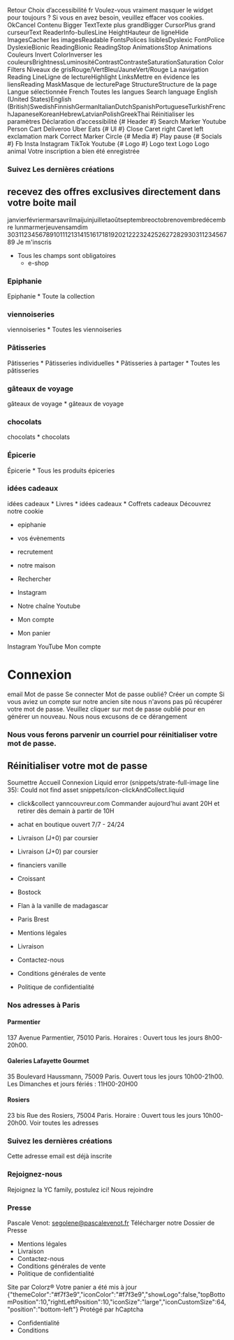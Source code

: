 Retour
Choix d’accessibilité
fr
Voulez-vous vraiment masquer le widget pour toujours ? Si vous en avez besoin, veuillez effacer vos cookies.
OkCancel
Contenu
Bigger TextTexte plus grandBigger CursorPlus grand curseurText ReaderInfo-bullesLine HeightHauteur de ligneHide ImagesCacher les imagesReadable FontsPolices lisiblesDyslexic FontPolice DyslexieBionic ReadingBionic ReadingStop AnimationsStop Animations
Couleurs
Invert ColorInverser les couleursBrightnessLuminositéContrastContrasteSaturationSaturation
Color Filters
Niveaux de grisRouge/VertBleu/JauneVert/Rouge
La navigation
Reading LineLigne de lectureHighlight LinksMettre en évidence les liensReading MaskMasque de lecturePage StructureStructure de la page
Langue sélectionnée
French
Toutes les langues
Search language
English (United States)English (British)SwedishFinnishGermanItalianDutchSpanishPortugueseTurkishFrenchJapaneseKoreanHebrewLatvianPolishGreekThai
Réinitialiser les paramètres
Déclaration d’accessibilité
{# Header #}  Search Marker Youtube Person Cart Deliveroo Uber Eats {# UI #}  Close Caret right Caret left exclamation mark Correct Marker Circle {# Media #}  Play pause {# Socials #}  Fb Insta Instagram TikTok Youtube {# Logo #}  Logo text Logo Logo animal
Votre inscription a bien été enregistrée
### Suivez Les dernières créations
## recevez des offres exclusives directement dans votre boite mail
janvierfévriermarsavrilmaijuinjuilletaoûtseptembreoctobrenovembredécembre
lunmarmerjeuvensamdim 
303112345678910111213141516171819202122232425262728293031123456789
Je m'inscris
* Tous les champs sont obligatoires
  * e-shop 
###  Epiphanie 
Epiphanie 
    * Toute la collection 
###  viennoiseries 
viennoiseries 
    * Toutes les viennoiseries 
###  Pâtisseries 
Pâtisseries 
    * Pâtisseries individuelles 
    * Pâtisseries à partager 
    * Toutes les pâtisseries 
###  gâteaux de voyage 
gâteaux de voyage 
    * gâteaux de voyage 
###  chocolats 
chocolats 
    * chocolats 
###  Épicerie 
Épicerie 
    * Tous les produits épiceries 
###  idées cadeaux 
idées cadeaux 
    * Livres 
    * idées cadeaux 
    * Coffrets cadeaux 
Découvrez notre cookie
  * epiphanie 
  * vos évènements 


  * recrutement 
  * notre maison 
  * Rechercher 
  * Instagram 
  * Notre chaîne Youtube 
  * Mon compte 
  * Mon panier 


Instagram YouTube Mon compte
# Connexion
email  Mot de passe 
Se connecter
Mot de passe oublié?
Créer un compte 
Si vous aviez un compte sur notre ancien site nous n'avons pas pû récupérer votre mot de passe. Veuillez cliquer sur mot de passe oublié pour en générer un nouveau. Nous nous excusons de ce dérangement 
### Nous vous ferons parvenir un courriel pour réinitialiser votre mot de passe.
## Réinitialiser votre mot de passe
Soumettre
Accueil Connexion
Liquid error (snippets/strate-full-image line 35): Could not find asset snippets/icon-clickAndCollect.liquid 
  * click&collect yanncouvreur.com
Commander aujourd'hui avant 20H et retirer dès demain à partir de 10H
  * achat en boutique
ouvert 7/7 - 24/24
  * Livraison (J+0) par coursier 
  * Livraison (J+0) par coursier


  * financiers vanille 
  * Croissant 
  * Bostock 
  * Flan à la vanille de madagascar 
  * Paris Brest 


  * Mentions légales 
  * Livraison 
  * Contactez-nous 
  * Conditions générales de vente 
  * Politique de confidentialité 


###  Nos adresses à Paris
#### Parmentier
137 Avenue Parmentier, 75010 Paris. Horaires : Ouvert tous les jours 8h00-20h00.
#### Galeries Lafayette Gourmet
35 Boulevard Haussmann, 75009 Paris. Ouvert tous les jours 10h00-21h00. Les Dimanches et jours fériés : 11H00-20H00
#### Rosiers
23 bis Rue des Rosiers, 75004 Paris. Horaire : Ouvert tous les jours 10h00-20h00.
Voir toutes les adresses
### Suivez les dernières créations
Cette adresse email est déjà inscrite
### Rejoignez-nous
Rejoignez la YC family, postulez ici!
Nous rejoindre
### Presse
Pascale Venot: segolene@pascalevenot.fr
Télécharger notre Dossier de Presse
  * Mentions légales 
  * Livraison 
  * Contactez-nous 
  * Conditions générales de vente 
  * Politique de confidentialité 


Site par Colorz®
Votre panier a été mis à jour 
{"themeColor":"#f7f3e9","iconColor":"#f7f3e9","showLogo":false,"topBottomPosition":10,"rightLeftPosition":10,"iconSize":"large","iconCustomSize":64,"position":"bottom-left"} 
Protégé par hCaptcha
  * Confidentialité
  * Conditions


